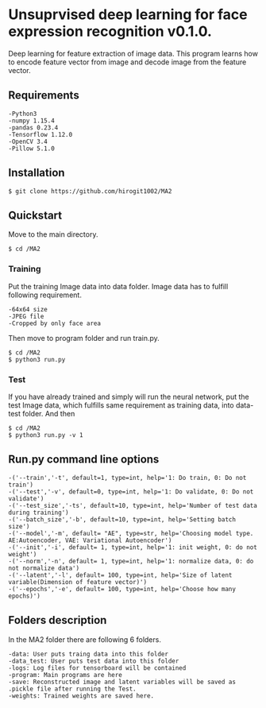 # Unsuprvised deep learning for face expression recognition v0.1.0.
Deep learning for feature extraction of image data. This program learns how to encode feature vector from image and decode image from the feature vector.

## Requirements
    -Python3
    -numpy 1.15.4
    -pandas 0.23.4
    -Tensorflow 1.12.0
    -OpenCV 3.4
    -Pillow 5.1.0

## Installation
    $ git clone https://github.com/hirogit1002/MA2

## Quickstart 
Move to the main directory.

    $ cd /MA2
    
### Training
Put the training Image data into data folder. Image data has to fulfill following requirement.

    -64x64 size
    -JPEG file
    -Cropped by only face area

Then move to program folder and run train.py.

    $ cd /MA2
    $ python3 run.py

### Test
If you have already trained and simply will run the neural network, put the test Image data, which fulfills same requirement as training data, into data-test folder. And then

    $ cd /MA2
    $ python3 run.py -v 1

## Run.py command line options
    -('--train','-t', default=1, type=int, help='1: Do train, 0: Do not train')
    -('--test','-v', default=0, type=int, help='1: Do validate, 0: Do not validate')
    -('--test_size','-ts', default=10, type=int, help='Number of test data during training')
    -('--batch_size','-b', default=10, type=int, help='Setting batch size')
    -('--model','-m', default= "AE", type=str, help='Choosing model type. AE:Autoencoder, VAE: Variational Autoencoder')
    -('--init','-i', default= 1, type=int, help='1: init weight, 0: do not weight')
    -('--norm','-n', default= 1, type=int, help='1: normalize data, 0: do not normalize data')
    -('--latent','-l', default= 100, type=int, help='Size of latent variable(Dimension of feature vector)')
    -('--epochs','-e', default= 100, type=int, help='Choose how many epochs)')
    
## Folders description
In the MA2 folder there are following 6 folders.

    -data: User puts traing data into this folder
    -data_test: User puts test data into this folder
    -logs: Log files for tensorboard will be contained 
    -program: Main programs are here
    -save: Reconstructed image and latent variables will be saved as .pickle file after running the Test.
    -weights: Trained weights are saved here.
    